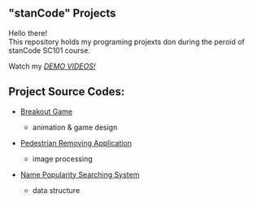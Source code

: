## "stanCode" Projects
Hello there!\
This repository holds my programing projexts don during the peroid of stanCode SC101 course.

Watch my *[DEMO VIDEOS!](https://www.youtube.com/playlist?list=PLiMj75tA4PB_iHLBOFMTj08zW2u95RwLU)*

## Project Source Codes:
* [Breakout Game](https://github.com/ChiaHengLu/MystanCodeProJects/tree/main/stanCode_Projects/break_out_game)
  * animation & game design

* [Pedestrian Removing Application](https://github.com/ChiaHengLu/MystanCodeProJects/tree/main/stanCode_Projects/predestrian_removing_application)
  * image processing

* [Name Popularity Searching System](https://github.com/ChiaHengLu/MystanCodeProJects/tree/main/stanCode_Projects/name_searching_sysytem)
  * data structure

